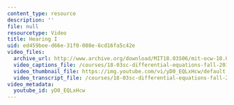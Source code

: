 ```yaml
---
content_type: resource
description: ''
file: null
resourcetype: Video
title: Hearing I
uid: ed459bee-d66e-31f0-008e-6cd16fa5c42e
video_files:
  archive_url: http://www.archive.org/download/MIT18.03S06/mit-ocw-18.03-lec17-19mar2003-220k_512kb.mp4
  video_captions_file: /courses/18-03sc-differential-equations-fall-2011/48fbe9f3ff31578aaeae584c66ca5ef3_yD0_EQLxHcw.vtt
  video_thumbnail_file: https://img.youtube.com/vi/yD0_EQLxHcw/default.jpg
  video_transcript_file: /courses/18-03sc-differential-equations-fall-2011/c477efd7bd856e82de078a74f61e67b0_yD0_EQLxHcw.pdf
video_metadata:
  youtube_id: yD0_EQLxHcw
---
```

